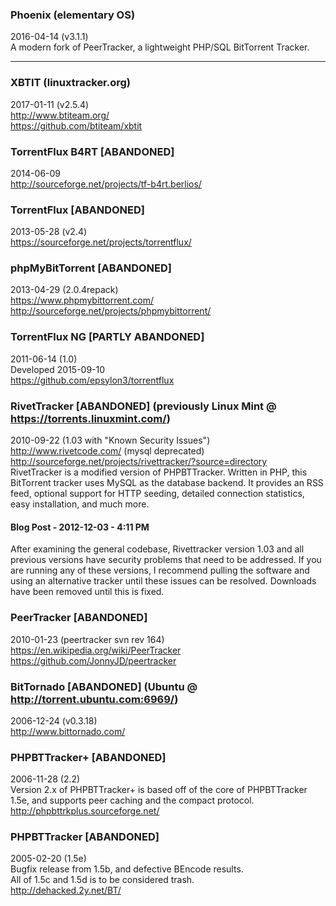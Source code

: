 ### Phoenix (elementary OS)
2016-04-14 (v3.1.1)  
A modern fork of PeerTracker, a lightweight PHP/SQL BitTorrent Tracker.

---

### XBTIT (linuxtracker.org)
2017-01-11 (v2.5.4)  
http://www.btiteam.org/  
https://github.com/btiteam/xbtit

### TorrentFlux B4RT [ABANDONED]
2014-06-09  
http://sourceforge.net/projects/tf-b4rt.berlios/

### TorrentFlux [ABANDONED]
2013-05-28 (v2.4)  
https://sourceforge.net/projects/torrentflux/

### phpMyBitTorrent [ABANDONED]
2013-04-29 (2.0.4repack)  
https://www.phpmybittorrent.com/  
http://sourceforge.net/projects/phpmybittorrent/

### TorrentFlux NG [PARTLY ABANDONED]
2011-06-14 (1.0)  
Developed 2015-09-10  
https://github.com/epsylon3/torrentflux

### RivetTracker [ABANDONED] (previously Linux Mint @ https://torrents.linuxmint.com/)
2010-09-22 (1.03 with "Known Security Issues")  
http://www.rivetcode.com/ (mysql deprecated)  
http://sourceforge.net/projects/rivettracker/?source=directory  
RivetTracker is a modified version of PHPBTTracker. Written in PHP, this BitTorrent tracker uses MySQL as the database backend. It provides an RSS feed, optional support for HTTP seeding, detailed connection statistics, easy installation, and much more.
#### Blog Post - 2012-12-03 - 4:11 PM
After examining the general codebase, Rivettracker version 1.03 and all previous versions have security problems that need to be addressed. If you are running any of these versions, I recommend pulling the software and using an alternative tracker until these issues can be resolved. Downloads have been removed until this is fixed.

### PeerTracker [ABANDONED]
2010-01-23 (peertracker svn rev 164)  
https://en.wikipedia.org/wiki/PeerTracker  
https://github.com/JonnyJD/peertracker

### BitTornado [ABANDONED] (Ubuntu @ http://torrent.ubuntu.com:6969/)
2006-12-24 (v0.3.18)  
http://www.bittornado.com/

### PHPBTTracker+ [ABANDONED]
2006-11-28 (2.2)  
Version 2.x of PHPBTTracker+ is based off of the core of PHPBTTracker 1.5e, and supports peer caching and the compact protocol.  
http://phpbttrkplus.sourceforge.net/

### PHPBTTracker [ABANDONED]
2005-02-20 (1.5e)  
Bugfix release from 1.5b, and defective BEncode results.  
All of 1.5c and 1.5d is to be considered trash.  
http://dehacked.2y.net/BT/

